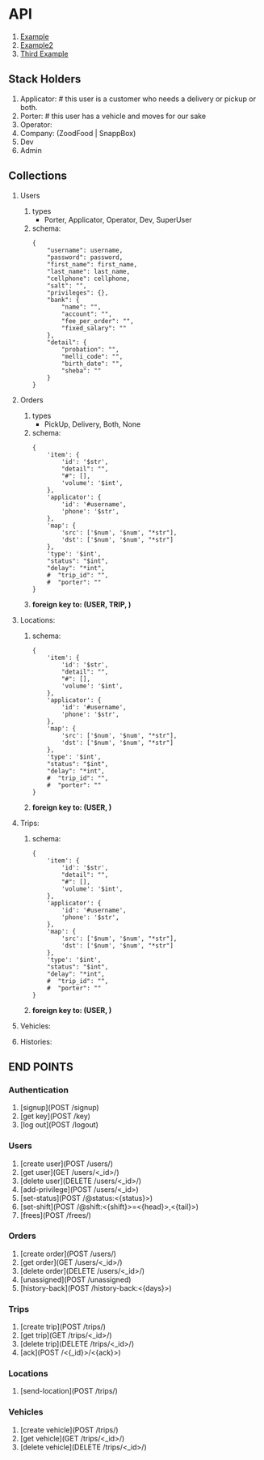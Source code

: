 # API
1. [Example](#example)
2. [Example2](#example2)
3. [Third Example](#third-example)

## Stack Holders
1. Applicator: # this user is a customer who needs a delivery or pickup or both.
2. Porter: # this user has a vehicle and moves for our sake
3. Operator: 
4. Company: (ZoodFood | SnappBox)
5. Dev
6. Admin
## Collections
1. Users
    1. types
        * Porter, Applicator, Operator, Dev, SuperUser
    2. schema:
        ```
        {
            "username": username,
            "password": password,
            "first_name": first_name,
            "last_name": last_name,
            "cellphone": cellphone,
            "salt": "",
            "privileges": {},
            "bank": {
                "name": "",
                "account": "",
                "fee_per_order": "",
                "fixed_salary": ""
            },
            "detail": {
                "probation": "",
                "melli_code": "",
                "birth_date": "",
                "sheba": ""
            }
        }
        ```
2. Orders
    1. types
        * PickUp, Delivery, Both, None
    2. schema:
        ```
        {
            'item': {
                'id': '$str',
                "detail": "",
                "#": [],
                'volume': '$int',
            },
            'applicator': {
                'id': '#username',
                'phone': '$str',
            },
            'map': {
                'src': ['$num', '$num', "*str"],
                'dst': ['$num', '$num', "*str"]
            },
            'type': '$int',
            "status": "$int",
            "delay": "*int",
            #  "trip_id": "",
            #  "porter": ""
        }
        ```
    3. __foreign key to: (USER, TRIP, )__
3. Locations:
    1. schema:
        ```
        {
            'item': {
                'id': '$str',
                "detail": "",
                "#": [],
                'volume': '$int',
            },
            'applicator': {
                'id': '#username',
                'phone': '$str',
            },
            'map': {
                'src': ['$num', '$num', "*str"],
                'dst': ['$num', '$num', "*str"]
            },
            'type': '$int',
            "status": "$int",
            "delay": "*int",
            #  "trip_id": "",
            #  "porter": ""
        }
        ```
    2. __foreign key to: (USER, )__
4. Trips:
    1. schema:
        ```
        {
            'item': {
                'id': '$str',
                "detail": "",
                "#": [],
                'volume': '$int',
            },
            'applicator': {
                'id': '#username',
                'phone': '$str',
            },
            'map': {
                'src': ['$num', '$num', "*str"],
                'dst': ['$num', '$num', "*str"]
            },
            'type': '$int',
            "status": "$int",
            "delay": "*int",
            #  "trip_id": "",
            #  "porter": ""
        }
        ```
    2. __foreign key to: (USER, )__
5. Vehicles:
    
6. Histories:

## END POINTS
### Authentication

1. [signup](POST /signup)
2. [get key](POST /key)
3. [log out](POST /logout)

### Users

1. [create user](POST /users/)
2. [get user](GET /users/<_id>/)
3. [delete user](DELETE /users/<_id>/)
4. [add-privilege](POST /users/<_id>)
5. [set-status](POST /@status:<{status}>)
6. [set-shift](POST /@shift:<{shift}>=<{head}>,<{tail}>)
7. [frees](POST /frees/)

### Orders

1. [create order](POST /users/)
2. [get order](GET /users/<_id>/)
3. [delete order](DELETE /users/<_id>/)
4. [unassigned](POST /unassigned)
5. [history-back](POST /history-back:<{days}>)

### Trips

1. [create trip](POST /trips/)
2. [get trip](GET /trips/<_id>/)
3. [delete trip](DELETE /trips/<_id>/)
4. [ack](POST /<{_id}>/<{ack}>)

### Locations

1. [send-location](POST /trips/)

### Vehicles

1. [create vehicle](POST /trips/)
2. [get vehicle](GET /trips/<_id>/)
3. [delete vehicle](DELETE /trips/<_id>/)

